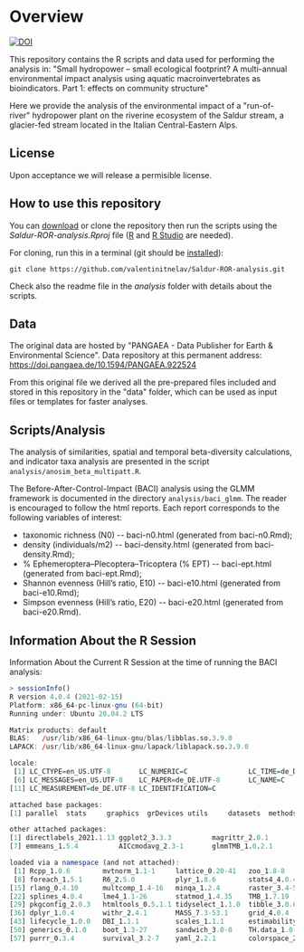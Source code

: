 # Overview

[![DOI](https://zenodo.org/badge/DOI/10.5281/zenodo.6642841.svg)](https://doi.org/10.5281/zenodo.6642841)

This repository contains the R scripts and data used for performing the analysis in:
"Small hydropower – small ecological footprint? A multi-annual environmental impact analysis using aquatic macroinvertebrates as bioindicators. Part 1: effects on community structure"

Here we provide the analysis of the environmental impact of a "run-of-river" hydropower plant on the riverine ecosystem of the Saldur stream, a glacier-fed stream located in the Italian Central-Eastern Alps.

## License

Upon acceptance we will release a permisible license.

## How to use this repository

You can [download][1] or clone the repository then run the scripts using the *Saldur-ROR-analysis.Rproj* file ([R][2] and [R Studio][3] are needed).

For cloning, run this in a terminal (git should be [installed][4]):

```
git clone https://github.com/valentinitnelav/Saldur-ROR-analysis.git
```

Check also the readme file in the *analysis* folder with details about the scripts.

[1]: https://github.com/valentinitnelav/Saldur-ROR-analysis/archive/main.zip
[2]: https://www.r-project.org/
[3]: https://www.rstudio.com/products/rstudio/download/
[4]: https://git-scm.com/downloads

## Data

The original data are hosted by "PANGAEA - Data Publisher for Earth & Environmental Science".
Data repository at this permanent address: https://doi.pangaea.de/10.1594/PANGAEA.922524

From this original file we derived all the pre-prepared files included and stored in this repository in the "data" folder, which can be used as input files or templates for faster analyses.

## Scripts/Analysis

The analysis of similarities, spatial and temporal beta-diversity calculations, and indicator taxa analysis are presented in the script `analysis/anosim_beta_multipatt.R`.

The Before-After-Control-Impact (BACI) analysis using the GLMM framework is documented in the directory `analysis/baci_glmm`. The reader is encouraged to follow the html reports. Each report corresponds to the following variables of interest:

- taxonomic richness (N0) -- baci-n0.html (generated from baci-n0.Rmd);
- density (individuals/m2) -- baci-density.html (generated from baci-density.Rmd);
- % Ephemeroptera–Plecoptera–Tricoptera (% EPT) -- baci-ept.html (generated from baci-ept.Rmd);
- Shannon evenness (Hill’s ratio, E10) -- baci-e10.html (generated from baci-e10.Rmd);
- Simpson evenness (Hill’s ratio, E20) -- baci-e20.html (generated from baci-e20.Rmd).

## Information About the R Session

Information About the Current R Session at the time of running the BACI analysis:

```r
> sessionInfo()
R version 4.0.4 (2021-02-15)
Platform: x86_64-pc-linux-gnu (64-bit)
Running under: Ubuntu 20.04.2 LTS

Matrix products: default
BLAS:   /usr/lib/x86_64-linux-gnu/blas/libblas.so.3.9.0
LAPACK: /usr/lib/x86_64-linux-gnu/lapack/liblapack.so.3.9.0

locale:
 [1] LC_CTYPE=en_US.UTF-8       LC_NUMERIC=C               LC_TIME=de_DE.UTF-8        LC_COLLATE=en_US.UTF-8     LC_MONETARY=de_DE.UTF-8   
 [6] LC_MESSAGES=en_US.UTF-8    LC_PAPER=de_DE.UTF-8       LC_NAME=C                  LC_ADDRESS=C               LC_TELEPHONE=C            
[11] LC_MEASUREMENT=de_DE.UTF-8 LC_IDENTIFICATION=C       

attached base packages:
[1] parallel  stats     graphics  grDevices utils     datasets  methods   base     

other attached packages:
[1] directlabels_2021.1.13 ggplot2_3.3.3          magrittr_2.0.1         data.table_1.13.6      DHARMa_0.3.3.0         lsmeans_2.30-0        
[7] emmeans_1.5.4          AICcmodavg_2.3-1       glmmTMB_1.0.2.1       

loaded via a namespace (and not attached):
 [1] Rcpp_1.0.6        mvtnorm_1.1-1     lattice_0.20-41   zoo_1.8-8         assertthat_0.2.1  digest_0.6.27     unmarked_1.0.1   
 [8] foreach_1.5.1     R6_2.5.0          plyr_1.8.6        stats4_4.0.4      evaluate_0.14     coda_0.19-4       pillar_1.4.7     
[15] rlang_0.4.10      multcomp_1.4-16   minqa_1.2.4       raster_3.4-5      nloptr_1.2.2.2    Matrix_1.3-2      rmarkdown_2.7    
[22] splines_4.0.4     lme4_1.1-26       statmod_1.4.35    TMB_1.7.19        munsell_0.5.0     compiler_4.0.4    xfun_0.21        
[29] pkgconfig_2.0.3   htmltools_0.5.1.1 tidyselect_1.1.0  tibble_3.0.6      quadprog_1.5-8    codetools_0.2-18  crayon_1.4.1     
[36] dplyr_1.0.4       withr_2.4.1       MASS_7.3-53.1     grid_4.0.4        nlme_3.1-152      xtable_1.8-4      gtable_0.3.0     
[43] lifecycle_1.0.0   DBI_1.1.1         scales_1.1.1      estimability_1.3  sp_1.4-5          ellipsis_0.3.1    vctrs_0.3.6      
[50] generics_0.1.0    boot_1.3-27       sandwich_3.0-0    TH.data_1.0-10    iterators_1.0.13  tools_4.0.4       glue_1.4.2       
[57] purrr_0.3.4       survival_3.2-7    yaml_2.2.1        colorspace_2.0-0  VGAM_1.1-5        knitr_1.31       
```

